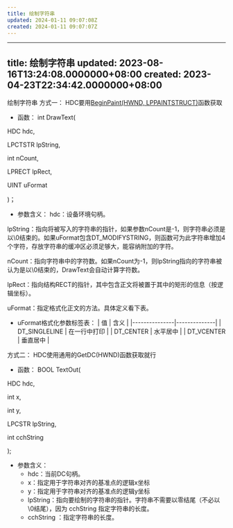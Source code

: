 ```yaml
---
title: 绘制字符串
updated: 2024-01-11 09:07:08Z
created: 2024-01-11 09:07:07Z
---
```


---
title: 绘制字符串
updated: 2023-08-16T13:24:08.0000000+08:00
created: 2023-04-23T22:34:42.0000000+08:00
---

绘制字符串
方式一：
HDC要用[BeginPaint(HWND, LPPAINTSTRUCT)](onenote:#GDI图形设备接口&section-id={64037DC6-D0C5-4068-91EC-376741A707E9}&page-id={68043A4E-693D-402A-ACAD-7F8698E2FDA1}&object-id={3D58C2B6-07C5-4073-91BE-998460E06D89}&84&base-path=https://d.docs.live.net/ba49cdc060637235/文档/计算机学习笔记本/程序设计/window程序设计.one)函数获取

- 函数：
int DrawText(

HDC hdc,

LPCTSTR lpString,

int nCount,

LPRECT lpRect,

UINT uFormat

)；
- 参数含义：
hdc：设备环境句柄。

lpString：指向将被写入的字符串的指针，如果参数nCount是-1，则字符串必须是以\0结束的。如果uFormat包含DT_MODIFYSTRING，则函数可为此字符串增加4个字符，存放字符串的缓冲区必须足够大，能容纳附加的字符。

nCount：指向字符串中的字符数。如果nCount为-1，则lpString指向的字符串被认为是以\0结束的，DrawText会自动计算字符数。

lpRect：指向结构RECT的指针，其中包含正文将被置于其中的矩形的信息（按逻辑坐标）。

uFormat：指定格式化正文的方法。具体定义看下表。

- uFormat格式化参数标签表：
| 值            | 含义         |
|---------------|--------------|
| DT_SINGLELINE | 在一行中打印 |
| DT_CENTER     | 水平居中     |
| DT_VCENTER    | 垂直居中     |

方式二：
HDC使用通用的GetDC(HWND)函数获取就行
- 函数：
BOOL TextOut(

HDC hdc,

int x,

int y,

LPCSTR lpString,

int cchString

);

- 参数含义：
  - hdc：当前DC句柄。
  - x：指定用于字符串对齐的基准点的逻辑x坐标
  - y：指定用于字符串对齐的基准点的逻辑y坐标
  - lpString：指向要绘制的字符串的指针。字符串不需要以零结尾（不必以\0结尾），因为 cchString 指定字符串的长度。
  - cchString ：指定字符串的长度。


